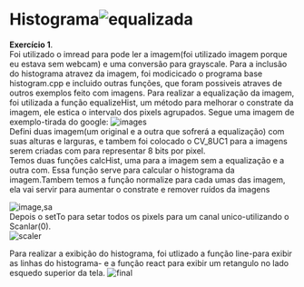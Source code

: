 # Histograma![equalizada](https://user-images.githubusercontent.com/42754908/136682234-e7a65a0f-ac9a-4458-9679-dd6ce1fcb5e9.png)

<strong>Exercício 1</strong>.<br>
Foi utilizado o imread para pode ler a imagem(foi utilizado imagem porque eu estava sem webcam) e uma conversão para grayscale.
Para a inclusão do histograma atravez da imagem, foi modicicado o programa base histogram.cpp e incluido outras funções, que foram possiveis atraves de outros exemplos
feito com imagens. 
Para realizar a equalização da imagem, foi utilizada a função equalizeHist, um método para melhorar o constrate da imagem, ele estica o intervalo dos pixels agrupados. Segue uma imagem de exemplo-tirada do google:
![images](https://user-images.githubusercontent.com/42754908/136681489-6b11b2f3-6042-45c4-8c20-49b45b7566a0.jpg)<br>
Defini duas imagem(um original e a outra que sofrerá a equalização) com suas alturas e larguras, e tambem foi colocado o CV_8UC1 para a imagens serem criadas com   para representar 8 bits por pixel. <br>
Temos duas funções calcHist, uma para a imagem sem a equalização e a outra com. Essa função serve para calcular o histograma da imagem.Tambem temos a função normalize para cada umas das imagem, ela vai servir para aumentar o constrate e remover ruídos da imagens<br>

![image,sa](https://user-images.githubusercontent.com/42754908/136682293-bbfb353f-725e-4d1f-b3a1-3eb612bad1a7.png)<br>
Depois o setTo para setar todos os pixels para um canal unico-utilizando o Scanlar(0).<br>
![scaler](https://user-images.githubusercontent.com/42754908/136682552-331044d8-7053-49bb-a094-7eeff951c4ca.png)
 
 Para realizar a exibição do histograma, foi utlizado a função line-para exibir as linhas do histograma- e a função react para exibir um retangulo no lado esquedo superior da tela. 
![final](https://user-images.githubusercontent.com/42754908/136682625-9669275d-b7b1-4903-b6d9-0c1167281bd2.png)




